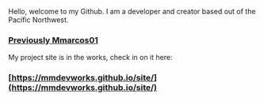 Hello, welcome to my Github. I am a developer and creator based out of the Pacific Northwest.
### <ins>[Previously Mmarcos01](https://github.com/Mmarcos01?tab=repositories)</ins>

My project site is in the works, check in on it here:
### <ins>[https://mmdevworks.github.io/site/](https://mmdevworks.github.io/site/)</ins>
